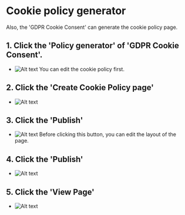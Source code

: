 # Cookie policy generator

Also, the 'GDPR Cookie Consent' can generate the cookie policy page.

## 1. Click the 'Policy generator' of  'GDPR Cookie Consent'.
- ![Alt text](8 "a title")
You can edit the cookie policy first.

## 2. Click the 'Create Cookie Policy page'
- ![Alt text](9 "a title")

## 3. Click the 'Publish'
- ![Alt text](9 "a title")
Before clicking this button, you can edit the layout of the page.

## 4. Click the 'Publish'
- ![Alt text](9 "a title")

## 5. Click the 'View Page'
- ![Alt text](9 "a title")

